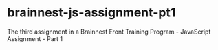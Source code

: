 # brainnest-js-assignment-pt1
The third assignment in a Brainnest Front Training Program - JavaScript Assignment - Part 1
